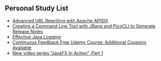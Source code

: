 ## Personal Study List
<!-- BLOG-POST-LIST:START -->
- [Advanced URL Rewriting with Apache APISIX](https://foojay.io/today/advanced-url-rewriting-with-apache-apisix/)
- [Creating a Command Line Tool with JBang and PicoCLI to Generate Release Notes](https://foojay.io/today/creating-a-command-line-tool-with-jbang-and-picocli-to-generate-release-notes/)
- [Effective Java Logging](https://foojay.io/today/effective-java-logging/)
- [Continuous Feedback Free Udemy Course: Additional Coupons Available](https://foojay.io/today/continuous-feedback-free-udemy-course-additional-coupons-available/)
- [New video series “JavaFX In Action”, Part 1](https://foojay.io/today/new-video-series-javafx-in-action-part-1/)
<!-- BLOG-POST-LIST:END -->  
